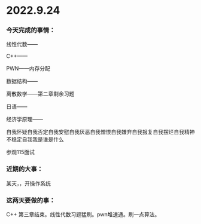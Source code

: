 # 2022.9.24

### 今天完成的事情：

线性代数——

C++——

PWN——内存分配

数据结构——

离散数学——第二章剩余习题

日语——

经济学原理——

自我怀疑自我否定自我安慰自我厌恶自我憎恨自我嫌弃自我报复自我摆烂自我精神不稳定自我我是谁是什么

参观115面试

### 近期的大事：

某天，，开操作系统

### 这两天要做的事：

C++ 第三章结束。线性代数习题猛刷。pwn堆速通。刷一点算法。

